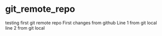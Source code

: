 # git_remote_repo
testing first git remote repo
First changes from github
Line 1 from git local
line 2 from git local
